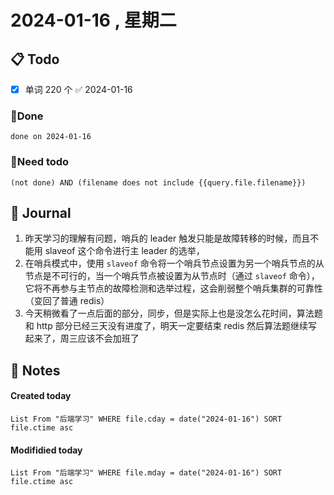 # 2024-01-16 , 星期二

## 📋 Todo
- [x] 单词 220 个 ✅ 2024-01-16
### 🍰Done
```tasks
done on 2024-01-16
```
### 🍕Need todo

```tasks
(not done) AND (filename does not include {{query.file.filename}}) 
```
## 📆 Journal

1. 昨天学习的理解有问题，哨兵的 leader 触发只能是故障转移的时候，而且不能用 slaveof 这个命令进行主 leader 的选举，
2. 在哨兵模式中，使用 `slaveof` 命令将一个哨兵节点设置为另一个哨兵节点的从节点是不可行的，当一个哨兵节点被设置为从节点时（通过 `slaveof` 命令），它将不再参与主节点的故障检测和选举过程，这会削弱整个哨兵集群的可靠性（变回了普通 redis）
3. 今天稍微看了一点后面的部分，同步，但是实际上也是没怎么花时间，算法题和 http 部分已经三天没有进度了，明天一定要结束 redis 然后算法题继续写起来了，周三应该不会加班了


## 📑 Notes


#### Created today

```dataview
List From "后端学习" WHERE file.cday = date("2024-01-16") SORT file.ctime asc
```


#### Modifidied today

```dataview
List From "后端学习" WHERE file.mday = date("2024-01-16") SORT file.ctime asc
```